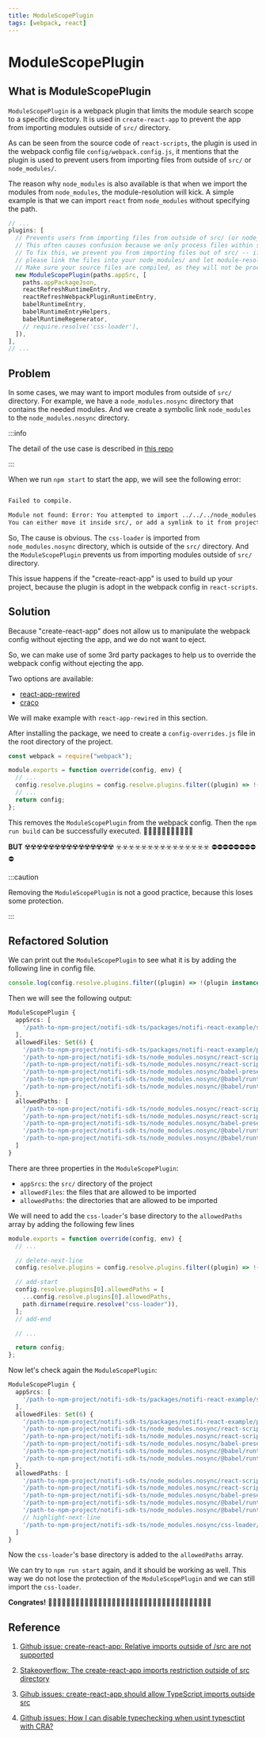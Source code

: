 ```yaml
---
title: ModuleScopePlugin
tags: [webpack, react]
---
```


# ModuleScopePlugin

## What is ModuleScopePlugin

`ModuleScopePlugin` is a webpack plugin that limits the module search scope to a specific directory. It is used in `create-react-app` to prevent the app from importing modules outside of `src/` directory.

As can be seen from the source code of `react-scripts`, the plugin is used in the webpack config file `config/webpack.config.js`, it mentions that the plugin is used to prevent users from importing files from outside of `src/` or `node_modules/`.

The reason why `node_modules` is also available is that when we import the modules from `node_modules`, the module-resolution will kick. A simple example is that we can import `react` from `node_modules` without specifying the path.

```js
// ...
plugins: [
  // Prevents users from importing files from outside of src/ (or node_modules/).
  // This often causes confusion because we only process files within src/ with babel.
  // To fix this, we prevent you from importing files out of src/ -- if you'd like to,
  // please link the files into your node_modules/ and let module-resolution kick in.
  // Make sure your source files are compiled, as they will not be processed in any way.
  new ModuleScopePlugin(paths.appSrc, [
    paths.appPackageJson,
    reactRefreshRuntimeEntry,
    reactRefreshWebpackPluginRuntimeEntry,
    babelRuntimeEntry,
    babelRuntimeEntryHelpers,
    babelRuntimeRegenerator,
    // require.resolve('css-loader'),
  ]),
],
// ...
```

## Problem

In some cases, we may want to import modules from outside of `src/` directory. For example, we have a `node_modules.nosync` directory that contains the needed modules. And we create a symbolic link `node_modules` to the `node_modules.nosync` directory.

:::info

The detail of the use case is described in [this repo](https://github.com/happyeric77/colorfullife/tree/master/packages/icloud-nosync)

:::

When we run `npm start` to start the app, we will see the following error:

```bash

Failed to compile.

Module not found: Error: You attempted to import ../../../node_modules.nosync/css-loader/dist/runtime/sourceMaps.js which falls outside of the project src/ directory. Relative imports outside of src/ are not supported.
You can either move it inside src/, or add a symlink to it from project's node_modules/.

```

So, The cause is obvious. The `css-loader` is imported from `node_modules.nosync` directory, which is outside of the `src/` directory. And the `ModuleScopePlugin` prevents us from importing modules outside of `src/` directory.

This issue happens if the "create-react-app" is used to build up your project, because the plugin is adopt in the webpack config in `react-scripts`.

## Solution

Because "create-react-app" does not allow us to manipulate the webpack config without ejecting the app, and we do not want to eject.

So, we can make use of some 3rd party packages to help us to override the webpack config without ejecting the app.

Two options are available:

- [react-app-rewired](https://www.npmjs.com/package/react-app-rewired)
- [craco](https://www.npmjs.com/package/@craco/craco)

We will make example with `react-app-rewired` in this section.

After installing the package, we need to create a `config-overrides.js` file in the root directory of the project.

```js title="config-overrides.js"
const webpack = require("webpack");

module.exports = function override(config, env) {
  // ...
  config.resolve.plugins = config.resolve.plugins.filter((plugin) => !(plugin instanceof ModuleScopePlugin));
  // ...
  return config;
};
```

This removes the `ModuleScopePlugin` from the webpack config. Then the `npm run build` can be successfully executed. 🎉🎉🎉🎉🎉🎉🎉🎉🎉🎉🎉

**BUT**
☢️☢️☢️☢️☢️☢️☢️☢️☢️☢️☢️☢️☢️☢️☢️
☣️☣️☣️☣️☣️☣️☣️☣️☣️☣️☣️☣️☣️☣️☣️
⛔️⛔️⛔️⛔️⛔️⛔️⛔️⛔️⛔️

:::caution

Removing the `ModuleScopePlugin` is not a good practice, because this loses some protection.

:::

## Refactored Solution

We can print out the `ModuleScopePlugin` to see what it is by adding the following line in config file.

```js
console.log(config.resolve.plugins.filter((plugin) => !(plugin instanceof ModuleScopePlugin)));
```

Then we will see the following output:

```ts
ModuleScopePlugin {
  appSrcs: [
    '/path-to-npm-project/notifi-sdk-ts/packages/notifi-react-example/src'
  ],
  allowedFiles: Set(6) {
    '/path-to-npm-project/notifi-sdk-ts/packages/notifi-react-example/package.json',
    '/path-to-npm-project/notifi-sdk-ts/node_modules.nosync/react-scripts/node_modules/react-refresh/runtime.js',
    '/path-to-npm-project/notifi-sdk-ts/node_modules.nosync/react-scripts/node_modules/@pmmmwh/react-refresh-webpack-plugin/lib/index.js',
    '/path-to-npm-project/notifi-sdk-ts/node_modules.nosync/babel-preset-react-app/index.js',
    '/path-to-npm-project/notifi-sdk-ts/node_modules.nosync/@babel/runtime/helpers/esm/assertThisInitialized.js',
    '/path-to-npm-project/notifi-sdk-ts/node_modules.nosync/@babel/runtime/regenerator/index.js'
  },
  allowedPaths: [
    '/path-to-npm-project/notifi-sdk-ts/node_modules.nosync/react-scripts/node_modules/react-refresh',
    '/path-to-npm-project/notifi-sdk-ts/node_modules.nosync/react-scripts/node_modules/@pmmmwh/react-refresh-webpack-plugin/lib',
    '/path-to-npm-project/notifi-sdk-ts/node_modules.nosync/babel-preset-react-app',
    '/path-to-npm-project/notifi-sdk-ts/node_modules.nosync/@babel/runtime/helpers/esm',
    '/path-to-npm-project/notifi-sdk-ts/node_modules.nosync/@babel/runtime/regenerator'
  ]
}
```

There are three properties in the `ModuleScopePlugin`:

- `appSrcs`: the `src/` directory of the project
- `allowedFiles`: the files that are allowed to be imported
- `allowedPaths`: the directories that are allowed to be imported

We will need to add the `css-loader`'s base directory to the `allowedPaths` array by adding the following few lines

```js title="config-overrides.js"
module.exports = function override(config, env) {
  // ...

  // delete-next-line
  config.resolve.plugins = config.resolve.plugins.filter((plugin) => !(plugin instanceof ModuleScopePlugin));

  // add-start
  config.resolve.plugins[0].allowedPaths = [
    ...config.resolve.plugins[0].allowedPaths,
    path.dirname(require.resolve("css-loader")),
  ];
  // add-end

  // ...

  return config;
};
```

Now let's check again the `ModuleScopePlugin`:

```ts
ModuleScopePlugin {
  appSrcs: [
    '/path-to-npm-project/notifi-sdk-ts/packages/notifi-react-example/src'
  ],
  allowedFiles: Set(6) {
    '/path-to-npm-project/notifi-sdk-ts/packages/notifi-react-example/package.json',
    '/path-to-npm-project/notifi-sdk-ts/node_modules.nosync/react-scripts/node_modules/react-refresh/runtime.js',
    '/path-to-npm-project/notifi-sdk-ts/node_modules.nosync/react-scripts/node_modules/@pmmmwh/react-refresh-webpack-plugin/lib/index.js',
    '/path-to-npm-project/notifi-sdk-ts/node_modules.nosync/babel-preset-react-app/index.js',
    '/path-to-npm-project/notifi-sdk-ts/node_modules.nosync/@babel/runtime/helpers/esm/assertThisInitialized.js',
    '/path-to-npm-project/notifi-sdk-ts/node_modules.nosync/@babel/runtime/regenerator/index.js'
  },
  allowedPaths: [
    '/path-to-npm-project/notifi-sdk-ts/node_modules.nosync/react-scripts/node_modules/react-refresh',
    '/path-to-npm-project/notifi-sdk-ts/node_modules.nosync/react-scripts/node_modules/@pmmmwh/react-refresh-webpack-plugin/lib',
    '/path-to-npm-project/notifi-sdk-ts/node_modules.nosync/babel-preset-react-app',
    '/path-to-npm-project/notifi-sdk-ts/node_modules.nosync/@babel/runtime/helpers/esm',
    '/path-to-npm-project/notifi-sdk-ts/node_modules.nosync/@babel/runtime/regenerator',
    // highlight-next-line
    '/path-to-npm-project/notifi-sdk-ts/node_modules.nosync/css-loader/dist'
  ]
}
```

Now the `css-loader`'s base directory is added to the `allowedPaths` array.

We can try to `npm run start` again, and it should be working as well. This way we do not lose the protection of the `ModuleScopePlugin` and we can still import the `css-loader`.

**Congrates!** 🚀🚀🚀🚀🚀🚀🚀🚀🚀🚀🚀🚀🚀🚀🚀🚀🚀🚀🚀🚀🚀🚀🚀🚀🚀🚀🚀🚀🚀🚀🚀🚀🚀🚀🚀🚀

## Reference

1. [Github issue: create-react-app: Relative imports outside of /src are not supported](https://github.com/bradlc/babel-plugin-tailwind-components/issues/36)

2. [Stakeoverflow: The create-react-app imports restriction outside of src directory](https://stackoverflow.com/questions/44114436/the-create-react-app-imports-restriction-outside-of-src-directory)

3. [Gihub issues: create-react-app should allow TypeScript imports outside src](https://github.com/facebook/create-react-app/issues/8785)

4. [Github issues: How I can disable typechecking when usint typesctipt with CRA?](https://github.com/timarney/react-app-rewired/issues/408)
